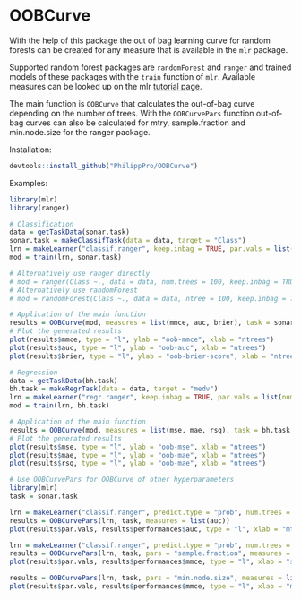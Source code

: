 # OOBCurve

With the help of this package the out of bag learning curve for random forests 
can be created for any measure that is available in the `mlr` package. 

Supported random forest packages are `randomForest` and `ranger` and trained models of 
these packages with the `train` function of `mlr`. Available measures can be looked up on the mlr [tutorial page](http://mlr-org.github.io/mlr-tutorial/release/html/measures/index.html).

The main function is `OOBCurve` that calculates the out-of-bag curve depending on the number of trees.
With the `OOBCurvePars` function out-of-bag curves can also be calculated for mtry, sample.fraction and min.node.size for the ranger package.

Installation: 

```R
devtools::install_github("PhilippPro/OOBCurve")
```

Examples: 

```R
library(mlr)
library(ranger)

# Classification
data = getTaskData(sonar.task)
sonar.task = makeClassifTask(data = data, target = "Class")
lrn = makeLearner("classif.ranger", keep.inbag = TRUE, par.vals = list(num.trees = 100))
mod = train(lrn, sonar.task)

# Alternatively use ranger directly
# mod = ranger(Class ~., data = data, num.trees = 100, keep.inbag = TRUE)
# Alternatively use randomForest
# mod = randomForest(Class ~., data = data, ntree = 100, keep.inbag = TRUE)

# Application of the main function
results = OOBCurve(mod, measures = list(mmce, auc, brier), task = sonar.task, data = data)
# Plot the generated results
plot(results$mmce, type = "l", ylab = "oob-mmce", xlab = "ntrees")
plot(results$auc, type = "l", ylab = "oob-auc", xlab = "ntrees")
plot(results$brier, type = "l", ylab = "oob-brier-score", xlab = "ntrees")

# Regression
data = getTaskData(bh.task)
bh.task = makeRegrTask(data = data, target = "medv")
lrn = makeLearner("regr.ranger", keep.inbag = TRUE, par.vals = list(num.trees = 100))
mod = train(lrn, bh.task)

# Application of the main function
results = OOBCurve(mod, measures = list(mse, mae, rsq), task = bh.task, data = data)
# Plot the generated results
plot(results$mse, type = "l", ylab = "oob-mse", xlab = "ntrees")
plot(results$mae, type = "l", ylab = "oob-mae", xlab = "ntrees")
plot(results$rsq, type = "l", ylab = "oob-mae", xlab = "ntrees")

# Use OOBCurvePars for OOBCurve of other hyperparameters
library(mlr)
task = sonar.task

lrn = makeLearner("classif.ranger", predict.type = "prob", num.trees = 1000)
results = OOBCurvePars(lrn, task, measures = list(auc))
plot(results$par.vals, results$performances$auc, type = "l", xlab = "mtry", ylab = "auc")

lrn = makeLearner("classif.ranger", predict.type = "prob", num.trees = 1000, replace = FALSE)
results = OOBCurvePars(lrn, task, pars = "sample.fraction", measures = list(mmce))
plot(results$par.vals, results$performances$mmce, type = "l", xlab = "sample.fraction", ylab = "mmce")

results = OOBCurvePars(lrn, task, pars = "min.node.size", measures = list(mmce))
plot(results$par.vals, results$performances$mmce, type = "l", xlab = "min.node.size", ylab = "mmce")
```

